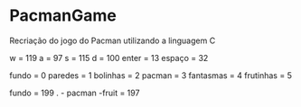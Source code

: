 # PacmanGame


Recriação do jogo do Pacman utilizando a linguagem C

w = 119
a = 97
s = 115
d = 100
enter = 13
espaço = 32

fundo = 0
paredes = 1
bolinhas = 2
pacman = 3
fantasmas = 4
frutinhas = 5

fundo = 199
. - pacman -fruit
= 197
